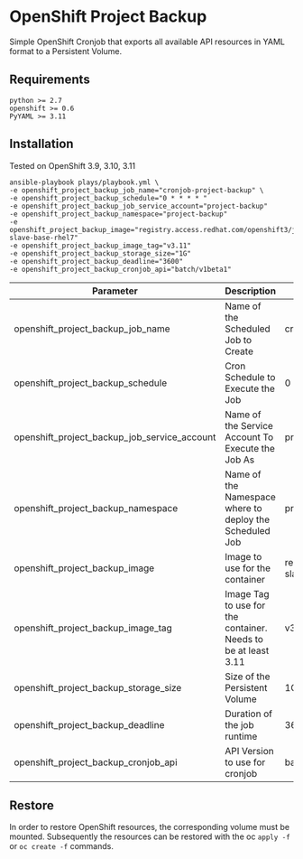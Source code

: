 # OpenShift Project Backup
Simple OpenShift Cronjob that exports all available API resources in YAML format to a Persistent Volume.

## Requirements
```
python >= 2.7
openshift >= 0.6
PyYAML >= 3.11
```

## Installation
Tested on OpenShift 3.9, 3.10, 3.11

```
ansible-playbook plays/playbook.yml \
-e openshift_project_backup_job_name="cronjob-project-backup" \
-e openshift_project_backup_schedule="0 * * * * "
-e openshift_project_backup_job_service_account="project-backup"
-e openshift_project_backup_namespace="project-backup"
-e openshift_project_backup_image="registry.access.redhat.com/openshift3/jenkins-slave-base-rhel7"
-e openshift_project_backup_image_tag="v3.11"
-e openshift_project_backup_storage_size="1G"
-e openshift_project_backup_deadline="3600"
-e openshift_project_backup_cronjob_api="batch/v1beta1"

```

| Parameter  | Description | Defaults |
| ------------- | ------------- | ------------- |
| openshift_project_backup_job_name | Name of the Scheduled Job to Create | cronjob-project-backup |
| openshift_project_backup_schedule | Cron Schedule to Execute the Job | 0 6,18 * * * |
| openshift_project_backup_job_service_account | Name of the Service Account To Execute the Job As | project-backup |
| openshift_project_backup_namespace | Name of the Namespace where to deploy the Scheduled Job | project-backup |
| openshift_project_backup_image | Image to use for the container | registry.access.redhat.com/openshift3/jenkins-slave-base-rhel7 |
| openshift_project_backup_image_tag | Image Tag to use for the container. Needs to be at least 3.11  | v3.11 |
| openshift_project_backup_storage_size | Size of the Persistent Volume  | 1G |
| openshift_project_backup_deadline | Duration of the job runtime  | 3600 |
| openshift_project_backup_cronjob_api | API Version to use for cronjob | batch/v1beta1 |

## Restore
In order to restore OpenShift resources, the corresponding volume must be mounted. Subsequently the resources can be restored with the oc `apply -f` or `oc create -f` commands.
